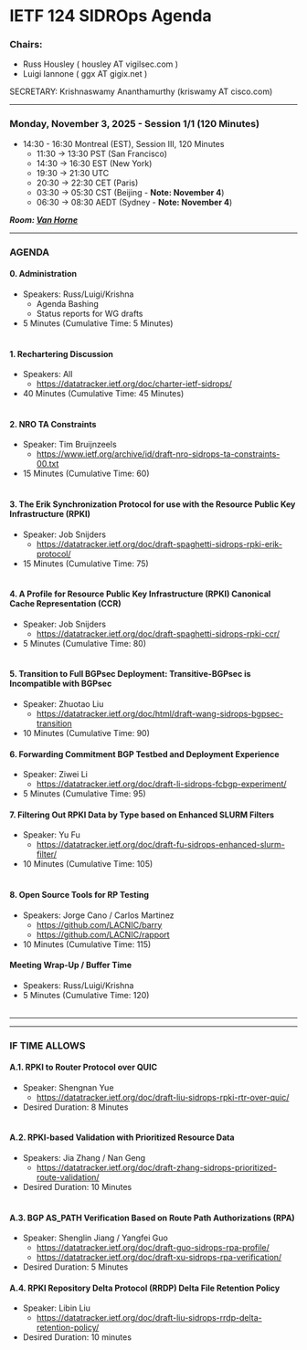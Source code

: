 # IETF 124 SIDROps Agenda

### Chairs:  
- Russ Housley ( housley AT vigilsec.com )
- Luigi Iannone ( ggx AT gigix.net )

SECRETARY: Krishnaswamy Ananthamurthy (kriswamy AT cisco.com)

---

### Monday, November 3, 2025 - Session 1/1 (120 Minutes)


- 14:30 - 16:30 Montreal (EST), Session III, 120 Minutes
    - 11:30 -> 13:30 PST (San Francisco)
    - 14:30 -> 16:30 EST (New York)
    - 19:30 -> 21:30 UTC 
    - 20:30 -> 22:30 CET (Paris)
    - 03:30 -> 05:30 CST (Beijing - **Note: November 4**)
    - 06:30 -> 08:30 AEDT (Sydney - **Note: November 4**)


***Room: [Van Horne](https://datatracker.ietf.org/meeting/124/floor-plan?room=van-horne)***

--- 
###  AGENDA

#### 0. Administration
-  Speakers: Russ/Luigi/Krishna
    - Agenda Bashing
    - Status reports for WG drafts
- 5 Minutes (Cumulative Time: 5 Minutes)
<br><br>

#### 1. Rechartering Discussion
-  Speakers: All
    - https://datatracker.ietf.org/doc/charter-ietf-sidrops/  
- 40 Minutes (Cumulative Time: 45 Minutes)
<br><br>


#### 2. NRO TA Constraints
- Speaker: Tim Bruijnzeels
    - https://www.ietf.org/archive/id/draft-nro-sidrops-ta-constraints-00.txt
- 15 Minutes (Cumulative Time: 60)
<br><br>

#### 3. The Erik Synchronization Protocol for use with the Resource Public Key Infrastructure (RPKI)
- Speaker: Job Snijders
  - https://datatracker.ietf.org/doc/draft-spaghetti-sidrops-rpki-erik-protocol/
- 15 Minutes (Cumulative Time: 75)
<br><br>

#### 4. A Profile for Resource Public Key Infrastructure (RPKI) Canonical Cache Representation (CCR)
- Speaker: Job Snijders
    - https://datatracker.ietf.org/doc/draft-spaghetti-sidrops-rpki-ccr/
- 5 Minutes (Cumulative Time: 80)
<br><br>

#### 5. Transition to Full BGPsec Deployment: Transitive-BGPsec is Incompatible with BGPsec
- Speaker: Zhuotao Liu
    - https://datatracker.ietf.org/doc/html/draft-wang-sidrops-bgpsec-transition
- 10 Minutes (Cumulative Time: 90)

#### 6. Forwarding Commitment BGP Testbed and Deployment Experience
- Speaker: Ziwei Li
    - https://datatracker.ietf.org/doc/draft-li-sidrops-fcbgp-experiment/ 
- 5 Minutes (Cumulative Time: 95)

#### 7. Filtering Out RPKI Data by Type based on Enhanced SLURM Filters
- Speaker: Yu Fu
    - https://datatracker.ietf.org/doc/draft-fu-sidrops-enhanced-slurm-filter/
- 10 Minutes (Cumulative Time: 105)
<br><br>

#### 8. Open Source Tools for RP Testing
- Speakers: Jorge Cano / Carlos Martinez
    - https://github.com/LACNIC/barry 
    - https://github.com/LACNIC/rapport
- 10 Minutes (Cumulative Time: 115)

#### Meeting Wrap-Up / Buffer Time
- Speakers: Russ/Luigi/Krishna
- 5 Minutes (Cumulative Time: 120)
<br><br>


---
---
### IF TIME ALLOWS

#### A.1. RPKI to Router Protocol over QUIC
- Speaker: Shengnan Yue 
    - https://datatracker.ietf.org/doc/draft-liu-sidrops-rpki-rtr-over-quic/
- Desired Duration: 8 Minutes
<br><br>

#### A.2. RPKI-based Validation with Prioritized Resource Data
- Speakers: Jia Zhang / Nan Geng
    - https://datatracker.ietf.org/doc/draft-zhang-sidrops-prioritized-route-validation/
- Desired Duration: 10 Minutes
<br><br>

#### A.3. BGP AS_PATH Verification Based on Route Path Authorizations (RPA)
- Speaker: Shenglin Jiang / Yangfei Guo
    - https://datatracker.ietf.org/doc/draft-guo-sidrops-rpa-profile/
    - https://datatracker.ietf.org/doc/draft-xu-sidrops-rpa-verification/
- Desired Duration: 5 Minutes


#### A.4. RPKI Repository Delta Protocol (RRDP) Delta File Retention Policy
- Speaker: Libin Liu
    - https://datatracker.ietf.org/doc/draft-liu-sidrops-rrdp-delta-retention-policy/
- Desired Duration: 10 minutes
